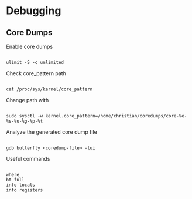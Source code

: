 # Debugging

## Core Dumps

Enable core dumps

<pre><code>
ulimit -S -c unlimited
</code></pre>

Check core_pattern path

<pre><code>
cat /proc/sys/kernel/core_pattern
</code></pre>

Change path with

<pre><code>
sudo sysctl -w kernel.core_pattern=/home/christian/coredumps/core-%e-%s-%u-%g-%p-%t
</code></pre>

Analyze the generated core dump file

<pre><code>
gdb butterfly &lt;coredump-file> -tui
</code></pre>

Useful commands
<pre><code>
where
bt full
info locals
info registers
</code></pre>